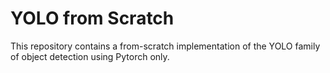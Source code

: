 # YOLO from Scratch

This repository contains a from-scratch implementation of the YOLO family of object detection using Pytorch only.